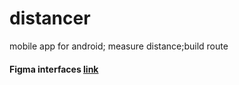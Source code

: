 # distancer

mobile app for android; measure distance;build route

<h4>Figma interfaces <a href={"https://www.figma.com/file/NhPeKfzhLUh02UnD9aYJ5c/Distancer?node-id=113%3A0"}>link</a> </h4>
